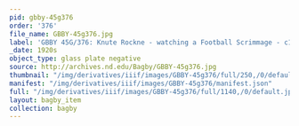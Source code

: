 ```yaml
---
pid: gbby-45g376
order: '376'
file_name: GBBY-45g376.jpg
label: 'GBBY 45G/376: Knute Rockne - watching a Football Scrimmage - c1920s'
_date: 1920s
object_type: glass plate negative
source: http://archives.nd.edu/Bagby/GBBY-45g376.jpg
thumbnail: "/img/derivatives/iiif/images/GBBY-45g376/full/250,/0/default.jpg"
manifest: "/img/derivatives/iiif/images/GBBY-45g376/manifest.json"
full: "/img/derivatives/iiif/images/GBBY-45g376/full/1140,/0/default.jpg"
layout: bagby_item
collection: bagby
---
```

